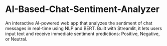# AI-Based-Chat-Sentiment-Analyzer
An interactive AI-powered web app that analyzes the sentiment of chat messages in real-time using NLP and BERT. Built with Streamlit, it lets users input text and receive immediate sentiment predictions: Positive, Negative, or Neutral.
